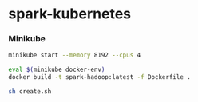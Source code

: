 # spark-kubernetes


### Minikube
```bash
minikube start --memory 8192 --cpus 4

eval $(minikube docker-env)
docker build -t spark-hadoop:latest -f Dockerfile .

sh create.sh
```